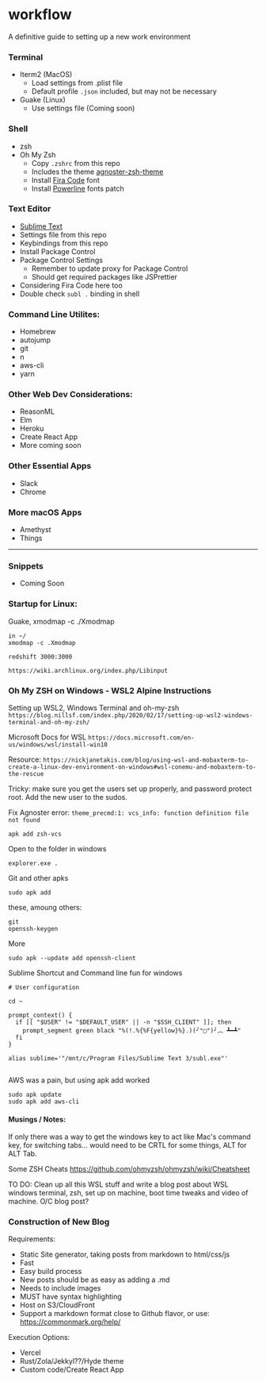 # workflow

A definitive guide to setting up a new work environment

### Terminal
- Iterm2 (MacOS)
  - Load settings from .plist file
  - Default profile `.json` included, but may not be necessary
- Guake (Linux)
  - Use settings file (Coming soon)

### Shell
- zsh
- Oh My Zsh
  - Copy `.zshrc` from this repo
  - Includes the theme [agnoster-zsh-theme](https://github.com/agnoster/agnoster-zsh-theme)
  - Install [Fira Code](https://github.com/tonsky/FiraCode) font
  - Install [Powerline](https://github.com/powerline/fonts) fonts patch

### Text Editor
- [Sublime Text](https://www.sublimetext.com/)
- Settings file from this repo
- Keybindings from this repo
- Install Package Control
- Package Control Settings
    - Remember to update proxy for Package Control
    - Should get required packages like JSPrettier
- Considering Fira Code here too
- Double check `subl .` binding in shell

### Command Line Utilites:
- Homebrew
- autojump
- git
- n
- aws-cli
- yarn

### Other Web Dev Considerations:

- ReasonML
- Elm
- Heroku
- Create React App
- More coming soon

### Other Essential Apps

- Slack
- Chrome

### More macOS Apps

- Amethyst
- Things

-----

### Snippets

- Coming Soon

### Startup for Linux:

Guake, xmodmap -c ./Xmodmap

```
in ~/
xmodmap -c .Xmodmap
```
```
redshift 3000:3000
```
```
https://wiki.archlinux.org/index.php/Libinput
```

### Oh My ZSH on Windows - WSL2 Alpine Instructions

Setting up WSL2, Windows Terminal and oh-my-zsh `https://blog.nillsf.com/index.php/2020/02/17/setting-up-wsl2-windows-terminal-and-oh-my-zsh/`

Microsoft Docs for WSL `https://docs.microsoft.com/en-us/windows/wsl/install-win10`

Resource:  `https://nickjanetakis.com/blog/using-wsl-and-mobaxterm-to-create-a-linux-dev-environment-on-windows#wsl-conemu-and-mobaxterm-to-the-rescue`

Tricky: make sure you get the users set up properly, and password protect root. Add the new user to the sudos.

Fix Agnoster error: `theme_precmd:1: vcs_info: function definition file not found`
```
apk add zsh-vcs
```

Open to the folder in windows
```
explorer.exe .
```

Git and other apks
```
sudo apk add
```
these, amoung others:
```
git
openssh-keygen
```
More
```
sudo apk --update add openssh-client
```

Sublime Shortcut and Command line fun for windows
```
# User configuration

cd ~

prompt_context() {
  if [[ "$USER" != "$DEFAULT_USER" || -n "$SSH_CLIENT" ]]; then
    prompt_segment green black "%(!.%{%F{yellow}%}.)(╯°□°)╯︵ ┻━┻"
  fi
}

alias sublime='"/mnt/c/Program Files/Sublime Text 3/subl.exe"'


```

AWS was a pain, but using apk add worked
```
sudo apk update
sudo apk add aws-cli
```


#### Musings / Notes: 

If only there was a way to get the windows key to act like Mac's command key, for switching tabs... would need to be CRTL for some things, ALT for ALT Tab.

Some ZSH Cheats
https://github.com/ohmyzsh/ohmyzsh/wiki/Cheatsheet

TO DO: Clean up all this WSL stuff and write a blog post about WSL
windows terminal, zsh, set up on machine, boot time tweaks and video of machine. O/C blog post?


### Construction of New Blog

Requirements:

- Static Site generator, taking posts from markdown to html/css/js
- Fast
- Easy build process
- New posts should be as easy as adding a .md
- Needs to include images
- MUST have syntax highlighting
- Host on S3/CloudFront
- Support a markdown format close to Github flavor, or use: https://commonmark.org/help/


Execution Options:

- Vercel
- Rust/Zola/Jekkyl??/Hyde theme
- Custom code/Create React App
